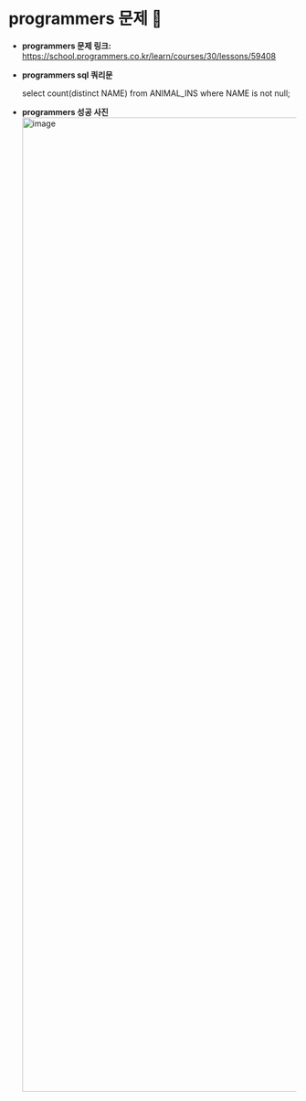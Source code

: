 # programmers 문제 📝

* __programmers 문제 링크:__ <https://school.programmers.co.kr/learn/courses/30/lessons/59408>


* __programmers sql 쿼리문__

  select count(distinct NAME) from ANIMAL_INS where NAME is not null;


* __programmers 성공 사진__
  <img width="1706" alt="image" src="https://github.com/lby9906/JavaAlgorithm/assets/84373979/e6ea90d9-2bdf-4e45-b6cc-af88a0b82022">


